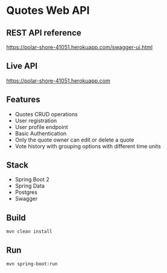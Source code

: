 # Quotes Web API
## REST API reference
https://polar-shore-41051.herokuapp.com/swagger-ui.html
## Live API
https://polar-shore-41051.herokuapp.com
## Features
- Quotes CRUD operations
- User registration
- User profile endpoint
- Basic Authentication
- Only the quote owner can edit or delete a quote
- Vote history with grouping options with different time units
## Stack
- Spring Boot 2
- Spring Data
- Postgres
- Swagger
## Build
```
mvn clean install
```
## Run
```
mvn spring-boot:run
```
